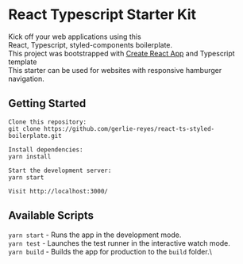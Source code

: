 # React Typescript Starter Kit

Kick off your web applications using this\
React, Typescript, styled-components boilerplate.\
This project was bootstrapped with [Create React App](https://github.com/facebook/create-react-app) and Typescript template\
This starter can be used for websites with responsive hamburger navigation.

## Getting Started
```
Clone this repository:
git clone https://github.com/gerlie-reyes/react-ts-styled-boilerplate.git

Install dependencies:
yarn install

Start the development server:
yarn start

Visit http://localhost:3000/
```

## Available Scripts
`yarn start`  - Runs the app in the development mode.\
`yarn test` - Launches the test runner in the interactive watch mode.\
`yarn build` - Builds the app for production to the `build` folder.\
